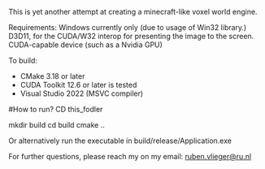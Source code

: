 This is yet another attempt at creating a minecraft-like voxel world engine. 




Requirements:
Windows currently only (due to usage of Win32 library.) 
D3D11, for the CUDA/W32 interop for presenting the image to the screen.
CUDA-capable device (such as a Nvidia GPU)

To build: 
* CMake 3.18 or later
* CUDA Toolkit 12.6 or later is tested
* Visual Studio 2022 (MSVC compiler) 




#How to run?
CD this_fodler

mkdir build
cd build
cmake ..

Or alternatively run the executable in 
build/release/Application.exe



For further questions, please reach my on my email: ruben.vlieger@ru.nl
